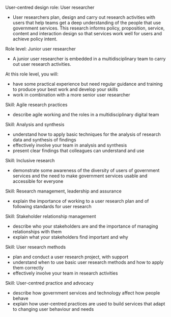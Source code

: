 User-centred design role: User researcher
- User researchers plan, design and carry out research activities with users that help teams get a deep understanding of the people that use government services. This research informs policy, proposition, service, content and interaction design so that services work well for users and achieve policy intent.

Role level: Junior user researcher
- A junior user researcher is embedded in a multidisciplinary team to carry out user research activities.

At this role level, you will:
- have some practical experience but need regular guidance and training to produce your best work and develop your skills
- work in combination with a more senior user researcher

Skill: Agile research practices
- describe agile working and the roles in a multidisciplinary digital team

Skill: Analysis and synthesis
- understand how to apply basic techniques for the analysis of research data and synthesis of findings
- effectively involve your team in analysis and synthesis
- present clear findings that colleagues can understand and use

Skill: Inclusive research
- demonstrate some awareness of the diversity of users of government services and the need to make government services usable and accessible for everyone

Skill: Research management, leadership and assurance
- explain the importance of working to a user research plan and of following standards for user research

Skill: Stakeholder relationship management
- describe who your stakeholders are and the importance of managing relationships with them
- explain what your stakeholders find important and why

Skill: User research methods
- plan and conduct a user research project, with support
- understand when to use basic user research methods and how to apply them correctly
- effectively involve your team in research activities

Skill: User-centred practice and advocacy
- describe how government services and technology affect how people behave
- explain how user-centred practices are used to build services that adapt to changing user behaviour and needs